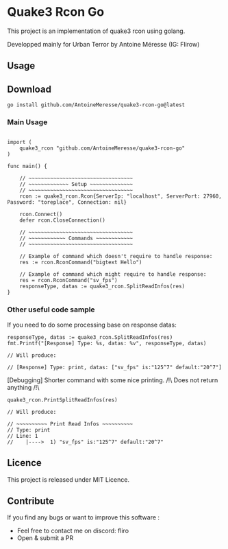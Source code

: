 # Quake3 Rcon Go

This project is an implementation of quake3 rcon using golang.

Developped mainly for Urban Terror by Antoine Méresse (IG: Flirow)

## Usage

## Download

```shell
go install github.com/AntoineMeresse/quake3-rcon-go@latest
```

### Main Usage

```golang

import (
	quake3_rcon "github.com/AntoineMeresse/quake3-rcon-go"
)

func main() {

    // ~~~~~~~~~~~~~~~~~~~~~~~~~~~~~~~~~~
    // ~~~~~~~~~~~~~ Setup ~~~~~~~~~~~~~~
    // ~~~~~~~~~~~~~~~~~~~~~~~~~~~~~~~~~~
    rcon := quake3_rcon.Rcon{ServerIp: "localhost", ServerPort: 27960, Password: "toreplace", Connection: nil}

    rcon.Connect()
    defer rcon.CloseConnection()
    
    // ~~~~~~~~~~~~~~~~~~~~~~~~~~~~~~~~~~
    // ~~~~~~~~~~~~ Commands ~~~~~~~~~~~~
    // ~~~~~~~~~~~~~~~~~~~~~~~~~~~~~~~~~~
    
    // Example of command which doesn't require to handle response:
	res := rcon.RconCommand("bigtext Hello")

	// Example of command which might require to handle response:
	res = rcon.RconCommand("sv_fps")
	responseType, datas := quake3_rcon.SplitReadInfos(res)
}
```

### Other useful code sample

If you need to do some processing base on response datas:

```golang
responseType, datas := quake3_rcon.SplitReadInfos(res)
fmt.Printf("[Response] Type: %s, datas: %v", responseType, datas) 

// Will produce:

// [Response] Type: print, datas: ["sv_fps" is:"125^7" default:"20^7"]
```

[Debugging] Shorter command with some nice printing. /!\ Does not return anything /!\

```golang
quake3_rcon.PrintSplitReadInfos(res)
    
// Will produce:

// ~~~~~~~~~~ Print Read Infos ~~~~~~~~~~
// Type: print
// Line: 1
//    |---->  1) "sv_fps" is:"125^7" default:"20^7"
```

## Licence

This project is released under MIT Licence.

## Contribute

If you find any bugs or want to improve this software :
- Feel free to contact me on discord: fliro 
- Open & submit a PR